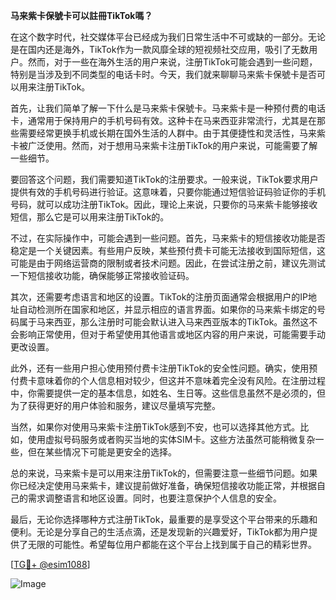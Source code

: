 **马来紫卡保號卡可以註冊TikTok嗎？**

在这个数字时代，社交媒体平台已经成为我们日常生活中不可或缺的一部分。无论是在国内还是海外，TikTok作为一款风靡全球的短视频社交应用，吸引了无数用户。然而，对于一些在海外生活的用户来说，注册TikTok可能会遇到一些问题，特别是当涉及到不同类型的电话卡时。今天，我们就来聊聊马来紫卡保號卡是否可以用来注册TikTok。

首先，让我们简单了解一下什么是马来紫卡保號卡。马来紫卡是一种预付费的电话卡，通常用于保持用户的手机号码有效。这种卡在马来西亚非常流行，尤其是在那些需要经常更换手机或长期在国外生活的人群中。由于其便捷性和灵活性，马来紫卡被广泛使用。然而，对于想用马来紫卡注册TikTok的用户来说，可能需要了解一些细节。

要回答这个问题，我们需要知道TikTok的注册要求。一般来说，TikTok要求用户提供有效的手机号码进行验证。这意味着，只要你能通过短信验证码验证你的手机号码，就可以成功注册TikTok。因此，理论上来说，只要你的马来紫卡能够接收短信，那么它是可以用来注册TikTok的。

不过，在实际操作中，可能会遇到一些问题。首先，马来紫卡的短信接收功能是否稳定是一个关键因素。有些用户反映，某些预付费卡可能无法接收到国际短信，这可能是由于网络运营商的限制或者技术问题。因此，在尝试注册之前，建议先测试一下短信接收功能，确保能够正常接收验证码。

其次，还需要考虑语言和地区的设置。TikTok的注册页面通常会根据用户的IP地址自动检测所在国家和地区，并显示相应的语言界面。如果你的马来紫卡绑定的号码属于马来西亚，那么注册时可能会默认进入马来西亚版本的TikTok。虽然这不会影响正常使用，但对于希望使用其他语言或地区内容的用户来说，可能需要手动更改设置。

此外，还有一些用户担心使用预付费卡注册TikTok的安全性问题。确实，使用预付费卡意味着你的个人信息相对较少，但这并不意味着完全没有风险。在注册过程中，你需要提供一定的基本信息，如姓名、生日等。这些信息虽然不是必须的，但为了获得更好的用户体验和服务，建议尽量填写完整。

当然，如果你对使用马来紫卡注册TikTok感到不安，也可以选择其他方式。比如，使用虚拟号码服务或者购买当地的实体SIM卡。这些方法虽然可能稍微复杂一些，但在某些情况下可能是更安全的选择。

总的来说，马来紫卡是可以用来注册TikTok的，但需要注意一些细节问题。如果你已经决定使用马来紫卡，建议提前做好准备，确保短信接收功能正常，并根据自己的需求调整语言和地区设置。同时，也要注意保护个人信息的安全。

最后，无论你选择哪种方式注册TikTok，最重要的是享受这个平台带来的乐趣和便利。无论是分享自己的生活点滴，还是发现新的兴趣爱好，TikTok都为用户提供了无限的可能性。希望每位用户都能在这个平台上找到属于自己的精彩世界。

[[TG💪+ @esim1088](https://t.me/s/esim1088)]

![Image](https://i.postimg.cc/4NQfJmqS/Snipaste-2025-05-13-00-14-12.png)
